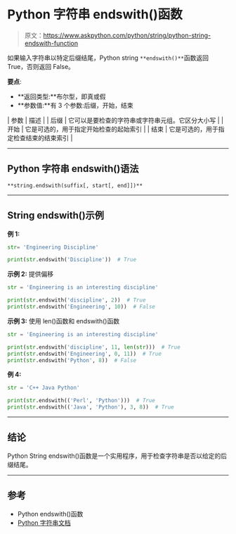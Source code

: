# Python 字符串 endswith()函数

> 原文：<https://www.askpython.com/python/string/python-string-endswith-function>

如果输入字符串以特定后缀结尾，Python string `**endswith()**`函数返回 True，否则返回 False。

**要点**:

*   **返回类型:**布尔型，即真或假
*   **参数值:**有 3 个参数:后缀，开始，结束

| 参数 | 描述 |
| 后缀 | 它可以是要检查的字符串或字符串元组。它区分大小写 |
| 开始 | 它是可选的，用于指定开始检查的起始索引 |
| 结束 | 它是可选的，用于指定检查结束的结束索引 |

* * *

## Python 字符串 endswith()语法

`**string.endswith(suffix[, start[, end]])**`

* * *

## String endswith()示例

**例 1:**

```py
str= 'Engineering Discipline'

print(str.endswith('Discipline'))  # True

```

**示例 2:** 提供偏移

```py
str = 'Engineering is an interesting discipline'

print(str.endswith('discipline', 2))  # True
print(str.endswith('Engineering', 10))  # False

```

**示例 3:** 使用 len()函数和 endswith()函数

```py
str = 'Engineering is an interesting discipline'

print(str.endswith('discipline', 11, len(str)))  # True
print(str.endswith('Engineering', 0, 11))  # True
print(str.endswith('Python', 8))  # False

```

**例 4:**

```py
str = 'C++ Java Python'

print(str.endswith(('Perl', 'Python')))  # True
print(str.endswith(('Java', 'Python'), 3, 8))  # True

```

* * *

## 结论

Python String endswith()函数是一个实用程序，用于检查字符串是否以给定的后缀结尾。

* * *

## 参考

*   Python endswith()函数
*   [Python 字符串文档](https://docs.python.org/3/library/string.html)